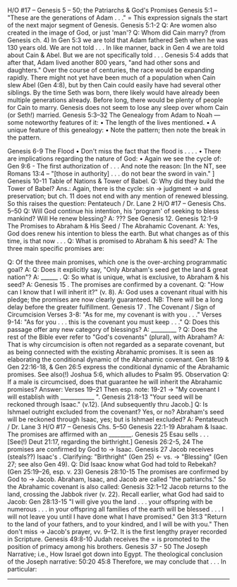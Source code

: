 H/O #17 – Genesis 5 – 50; the Patriarchs & God's Promises
Genesis 5:1 – "These are the generations of Adam . . ." = <this is what followed on from Adam.> 
This expression signals the start of the next major segment of Genesis. 
Genesis 5:1-2 Q: Are women also created in the image of God, or just 'man'? 
Q: Whom did Cain marry? (from Genesis ch. 4) 
In Gen 5:3 we are told that Adam fathered Seth when he was 130 years old. 
We are not told . . . 
In like manner, back in Gen 4 we are told about Cain & Abel. But we are not specifically told . . . 
Genesis 5:4 adds that after that, Adam lived another 800 years, "and had other sons and daughters." 
Over the course of centuries, the race would be expanding rapidly. There might not yet have been 
much of a population when Cain slew Abel (Gen 4:8), but by then Cain could easily have had several 
other siblings. 
By the time Seth was born, there likely would have already been multiple generations already. Before 
long, there would be plenty of people for Cain to marry. Genesis does not seem to lose any sleep over 
whom Cain (or Seth!) married. 
Genesis 5:3–32 The Genealogy from Adam to Noah — some noteworthy features of it: 
• The length of the lives mentioned. 
• A unique feature of this genealogy: 
• Note the pattern; then note the break in the pattern. 
 
Genesis 6-9 The Flood 
 • Don't miss the fact that the flood is . . . . 
 • There are implications regarding the nature of God: 
 • Again we see the cycle of: 
Gen 9:6 - The first authorization of . . . 
And note the reason: 
[In the NT, see Romans 13:4 – "[those in authority] . . . do not bear the sword in vain." ]
Genesis 10-11 Table of Nations & Tower of Babel. 
Q: Why did they build the Tower of Babel? Ans.: 
Again, there is the cycle: sin → judgment → and preservation; but ch. 11 does not end with any 
mention of renewed blessing. So this raises the question: 
Pentateuch / Dr. Lane 2 H/O #17 – Genesis Chs. 5–50 
Q: Will God continue his intention, his 'program' of seeking to bless mankind? Will He renew blessing?
A: ??? See Genesis 12. 
Genesis 12:1-9 The Promises to Abraham & His Seed / The Abrahamic Covenant.
A: Yes, God does renew his intention to bless the earth. 
But what changes as of this time, is that now . . . 
Q: What is promised to Abraham & his seed? 
A: The three main specific promises are: 
 
Q: Of the three main promises, which one is the over-arching programmatic goal? 
A: 
Q: Does it explicitly say, "Only Abraham's <physical> seed get the land & great nation"? A: ______ . 
Q: So what is unique, what is exclusive, to Abraham & his seed?
A:
Genesis 15 . The promises are confirmed by a covenant. 
Q: "How can I know that I will inherit it?" (v. 8).
A: God uses a covenant ritual with his pledge; the promises are now clearly guaranteed.
NB: There will be a long delay before the greater fulfillment. 
Genesis 17 . The Covenant / Sign of Circumcision 
Verses 3-8: "As for me, my covenant is with you . . ."
Verses 9-14: "As for you . . . this is the covenant you must keep . . ."
Q: Does this passage offer any new category of blessings? A: _________ ? 
Q: Does the rest of the Bible ever refer to "God's covenants" (plural), with Abraham? A: 
That is why circumcision is often not regarded as a separate covenant, but as being connected 
with the existing Abrahamic promises. It is seen as elaborating the conditional dynamic of the 
Abrahamic covenant. 
Gen 18:19 & Gen 22:16-18, & Gen 26:5 express the conditional dynamic of the Abrahamic 
promises. 
See also(!) Joshua 5:6, which alludes to Psalm 95. 
Observation Q: If a male is circumcised, does that guarantee he will inherit the Abrahamic promises?
Answer: 
Verses 19–21 Then esp. note: 19-21 → "My covenant I will establish with ____________ ". 
Genesis 21:8-13 "Your seed will be reckoned through Isaac." (v.12). [And subsequently thru Jacob.]
Q: Is Ishmael outright excluded from the covenant? Yes, or no? 
 Abraham's seed will be reckoned through Isaac, yes; but is Ishmael excluded?
A: 
Pentateuch / Dr. Lane 3 H/O #17 – Genesis Chs. 5–50 
Genesis 22:1-19 Abraham & Isaac. The promises are affirmed with an ________. 
Genesis 25 Esau sells . . .
[See(!) Deut 21:17, regarding the birthright.] 
Genesis 26:2-5, 24 The promises are confirmed by God to → Isaac. 
Genesis 27 Jacob receives (steals??) Isaac's . 
Clarifying: "Birthright" (Gen 25) ← vs. → "Blessing" (Gen 27; see also Gen 49).
Q: Did Isaac know what God had told to Rebekah? (Gen 25:19–26, esp. v. 23)
Genesis 28:10-15 The promises are confirmed by God to → Jacob.
Abraham, Isaac, and Jacob are called "the patriarchs." 
So the Abrahamic covenant is also called: 
Genesis 32:1–12 Jacob returns to the land, crossing the Jabbok river (v. 22). 
Recall earlier, what God had said to Jacob: 
 Gen 28:13-15 "I will give you the land . . . your offspring with be numerous . . . in your offspring 
all families of the earth will be blessed . . . I will not leave you until I have done 
what I have promised." 
 Gen 31:3 "Return to the land of your fathers, and to your kindred, and I will be with you." 
Then don't miss → Jacob's prayer, vv. 9–12. It is the first lengthy prayer recorded in Scripture. 
Genesis 49:8-10 Judah receives the = is promoted to the position of primacy 
 among his brothers. 
Genesis 37 - 50 The Joseph Narrative; i.e., How Israel got down into Egypt.
The theological conclusion of the Joseph narrative: 
50:20 
45:8 
Therefore, we may conclude that . . . 
In particular: 
* * * * * 

